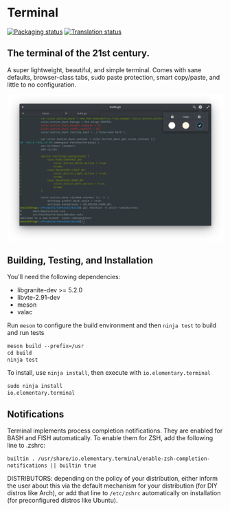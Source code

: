 # Terminal
[![Packaging status](https://repology.org/badge/tiny-repos/pantheon-terminal.svg)](https://repology.org/metapackage/pantheon-terminal)
[![Translation status](https://l10n.elementary.io/widgets/terminal/-/svg-badge.svg)](https://l10n.elementary.io/projects/terminal/?utm_source=widget)

## The terminal of the 21st century.

A super lightweight, beautiful, and simple terminal. Comes with sane defaults, browser-class tabs, sudo paste protection, smart copy/paste, and little to no configuration.

![Terminal Screenshot](data/screenshot.png?raw=true)

## Building, Testing, and Installation

You'll need the following dependencies:
* libgranite-dev >= 5.2.0
* libvte-2.91-dev
* meson
* valac

Run `meson` to configure the build environment and then `ninja test` to build and run tests

    meson build --prefix=/usr
    cd build
    ninja test

To install, use `ninja install`, then execute with `io.elementary.terminal`

    sudo ninja install
    io.elementary.terminal

## Notifications

Terminal implements process completion notifications. They are enabled for BASH and FISH automatically. To enable them for ZSH, add the following line to .zshrc:

    builtin . /usr/share/io.elementary.terminal/enable-zsh-completion-notifications || builtin true

DISTRIBUTORS: depending on the policy of your distribution, either inform the user about this via the default mechanism for your distribution (for DIY distros like Arch), or add that line to `/etc/zshrc` automatically on installation (for preconfigured distros like Ubuntu).
